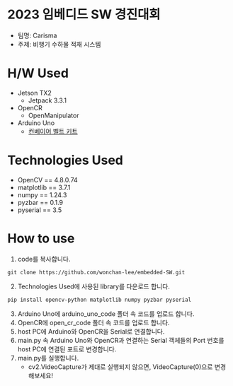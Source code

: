 # 2023 임베디드 SW 경진대회
* 팀명: Carisma
* 주제: 비행기 수하물 적재 시스템

# H/W Used
* Jetson TX2
    * Jetpack 3.3.1 
* OpenCR
    * OpenManipulator 
* Arduino Uno
    * <a href="https://ideaplay6173.cafe24.com/product/%EC%BB%A8%EB%B2%A0%EC%9D%B4%EC%96%B4%EB%B2%A8%ED%8A%B8-%ED%8A%B9%EB%8C%80%ED%98%95%EC%95%84%EB%91%90%EC%9D%B4%EB%85%B8%EC%82%AC%EC%9A%A9-100-200mm/370/"> 컨베이어 벨트 키트 </a>

# Technologies Used
- OpenCV == 4.8.0.74
- matplotlib == 3.7.1
- numpy == 1.24.3
- pyzbar == 0.1.9
- pyserial == 3.5

# How to use
1. code를 복사합니다.
```console
git clone https://github.com/wonchan-lee/embedded-SW.git
```
2. Technologies Used에 사용된 library를 다운로드 합니다.
```console
pip install opencv-python matplotlib numpy pyzbar pyserial
```
3. Arduino Uno에 arduino_uno_code 폴더 속 코드를 업로드 합니다.
4. OpenCR에 open_cr_code 폴더 속 코드를 업로드 합니다. 
5. host PC에 Arduino와 OpenCR을 Serial로 연결합니다.
6. main.py 속 Arduino Uno와 OpenCR과 연결하는 Serial 객체들의 Port 번호를 host PC에 연결된 포트로 변경합니다.
7. main.py를 실행합니다.
   * cv2.VideoCapture가 제대로 실행되지 않으면, VideoCapture(0)으로 변경해보세요!
